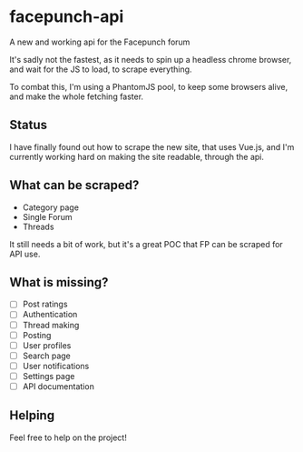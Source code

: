 # facepunch-api
A new and working api for the Facepunch forum

It's sadly not the fastest, as it needs to spin up a headless chrome browser, and wait for the JS to load, to scrape everything.

To combat this, I'm using a PhantomJS pool, to keep some browsers alive, and make the whole fetching faster.

## Status
I have finally found out how to scrape the new site, that uses Vue.js, and I'm currently working hard on making the site readable, through the api.

## What can be scraped?
- Category page
- Single Forum
- Threads

It still needs a bit of work, but it's a great POC that FP can be scraped for API use.

## What is missing?
- [ ] Post ratings
- [ ] Authentication
- [ ] Thread making
- [ ] Posting
- [ ] User profiles
- [ ] Search page
- [ ] User notifications
- [ ] Settings page
- [ ] API documentation

## Helping
Feel free to help on the project! 
